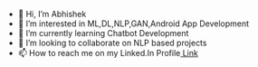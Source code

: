 - 👋 Hi, I’m Abhishek
- 👀 I’m interested in ML,DL,NLP,GAN,Android App Development
- 🌱 I’m currently learning Chatbot Development
- 💞️ I’m looking to collaborate on NLP based projects
- 📫 How to reach me on my Linked.In Profile<a href="https://www.linkedin.com/in/abhishek-kumar-gupta-533511149/" target="_top"> Link </a>

<!---
alpha9934/alpha9934 is a ✨ special ✨ repository because its `README.md` (this file) appears on your GitHub profile.
You can click the Preview link to take a look at your changes.
--->
